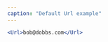```yaml
---
caption: "Default Url example"
---
```


<!-- markdownlint-disable MD041 -->
<!-- dprint-ignore -->

```jsx
<Url>bob@dobbs.com</Url>
```
